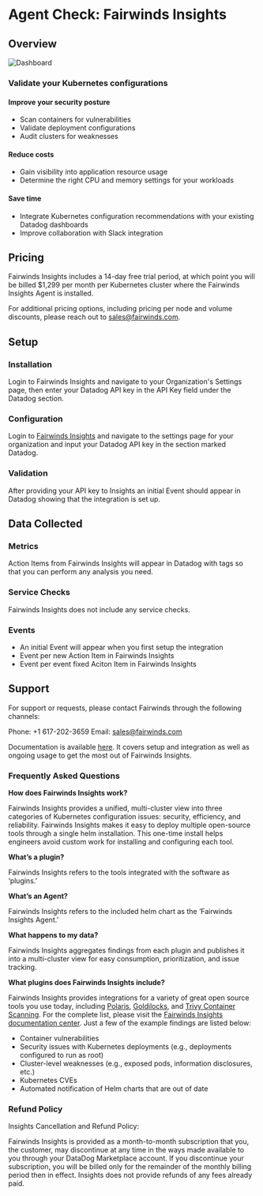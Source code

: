 # Agent Check: Fairwinds Insights

## Overview

![Dashboard](https://raw.githubusercontent.com/DataDog/marketplace/master/fairwinds_insights/images/dashboard.png)

### Validate your Kubernetes configurations

#### Improve your security posture

* Scan containers for vulnerabilities
* Validate deployment configurations
* Audit clusters for weaknesses

#### Reduce costs

* Gain visibility into application resource usage
* Determine the right CPU and memory settings for your workloads

#### Save time

* Integrate Kubernetes configuration recommendations with your existing Datadog dashboards
* Improve collaboration with Slack integration

## Pricing

Fairwinds Insights includes a 14-day free trial period, at which point you will be billed $1,299 per month per Kubernetes cluster where the Fairwinds Insights Agent is installed. 

For additional pricing options, including pricing per node and volume discounts, please reach out to sales@fairwinds.com.

## Setup

### Installation

Login to Fairwinds Insights and navigate to your Organization's Settings page, then enter your Datadog API key in the API Key field under the Datadog section.

### Configuration

Login to [Fairwinds Insights][1] and navigate to the settings page for your organization and input your Datadog API key in the section marked Datadog.

### Validation

After providing your API key to Insights an initial Event should appear in Datadog showing that the integration is set up.

## Data Collected

### Metrics

Action Items from Fairwinds Insights will appear in Datadog with tags so that you can perform any analysis you need.

### Service Checks

Fairwinds Insights does not include any service checks.

### Events

* An initial Event will appear when you first setup the integration
* Event per new Action Item in Fairwinds Insights
* Event per event fixed Aciton Item in Fairwinds Insights

## Support

For support or requests, please contact Fairwinds through the following channels:

Phone: +1 617-202-3659
Email: sales@fairwinds.com

Documentation is available [here](https://insights.docs.fairwinds.com/). It covers setup and integration as well as ongoing usage to get the most out of Fairwinds Insights.

### Frequently Asked Questions

**How does Fairwinds Insights work?**

Fairwinds Insights provides a unified, multi-cluster view into three categories of Kubernetes configuration issues: security, efficiency, and reliability. Fairwinds Insights makes it easy to deploy multiple open-source tools through a single helm installation. This one-time install helps engineers avoid custom work for installing and configuring each tool. 
 
**What’s a plugin?**

Fairwinds Insights refers to the tools integrated with the software as ‘plugins.’

**What’s an Agent?**

Fairwinds Insights refers to the included helm chart as the ‘Fairwinds Insights Agent.’

**What happens to my data?**

Fairwinds Insights aggregates findings from each plugin and publishes it into a multi-cluster view for easy consumption, prioritization, and issue tracking.

**What plugins does Fairwinds Insights include?**

Fairwinds Insights provides integrations for a variety of great open source tools you use today, including [Polaris](https://github.com/FairwindsOps/polaris), [Goldilocks](https://github.com/FairwindsOps/goldilocks/), and [Trivy Container Scanning](https://github.com/aquasecurity/trivy). For the complete list, please visit the [Fairwinds Insights documentation center](https://insights.docs.fairwinds.com/). Just a few of the example findings are listed below:

* Container vulnerabilities
* Security issues with Kubernetes deployments (e.g., deployments configured to run as root)
* Cluster-level weaknesses (e.g., exposed pods, information disclosures, etc.)
* Kubernetes CVEs
* Automated notification of Helm charts that are out of date

[1]: https://insights.fairwinds.com

### Refund Policy

Insights Cancellation and Refund Policy:

Fairwinds Insights is provided as a month-to-month subscription that you, the customer, may discontinue at any time in the ways made available to you through your DataDog Marketplace account. If you discontinue your subscription, you will be billed only for the remainder of the monthly billing period then in effect. Insights does not 
provide refunds of any fees already paid.